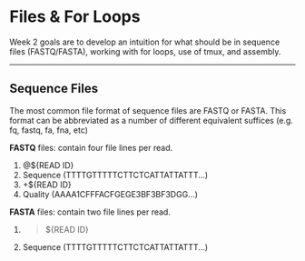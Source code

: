 # Files & For Loops

Week 2 goals are to develop an intuition for what should be in sequence files (FASTQ/FASTA), working with for loops, use of tmux, and assembly.

---

## Sequence Files

The most common file format of sequence files are FASTQ or FASTA. This format can be abbreviated as a number of different equivalent suffices (e.g. fq, fastq, fa, fna, etc)

**FASTQ** files: contain four file lines per read.
1. @${READ ID}
2. Sequence (TTTTGTTTTTCTTCTCATTATTATTT...)
3. +${READ ID}
4. Quality (AAAA1CFFFACFGEGE3BF3BF3DGG...)

**FASTA** files: contain two file lines per read.
1. >${READ ID}
2. Sequence (TTTTGTTTTTCTTCTCATTATTATTT...)

